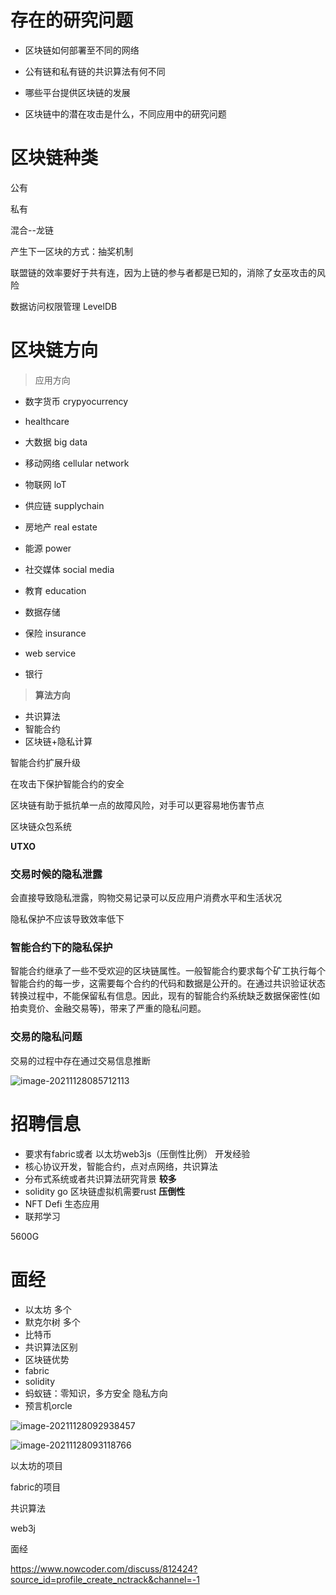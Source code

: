 # 存在的研究问题

- 区块链如何部署至不同的网络

- 公有链和私有链的共识算法有何不同
- 哪些平台提供区块链的发展

- 区块链中的潜在攻击是什么，不同应用中的研究问题



# 区块链种类

公有

私有

混合--龙链



产生下一区块的方式：抽奖机制

联盟链的效率要好于共有连，因为上链的参与者都是已知的，消除了女巫攻击的风险



数据访问权限管理 LevelDB

# 区块链方向

> 应用方向

- 数字货币 crypyocurrency
- healthcare 
- 大数据 big data
- 移动网络 cellular network 
- 物联网 loT
- 供应链 supplychain
- 房地产 real estate

- 能源 power
- 社交媒体 social media
- 教育 education
- 数据存储
- 保险 insurance
- web service
- 银行

> **算法方向**

- 共识算法
- 智能合约
- 区块链+隐私计算



智能合约扩展升级

在攻击下保护智能合约的安全

区块链有助于抵抗单一点的故障风险，对手可以更容易地伤害节点





区块链众包系统

**UTXO**

### 交易时候的隐私泄露

会直接导致隐私泄露，购物交易记录可以反应用户消费水平和生活状况

隐私保护不应该导致效率低下



### **智能合约下的隐私保护**

智能合约继承了一些不受欢迎的区块链属性。一般智能合约要求每个矿工执行每个智能合约的每一步，这需要每个合约的代码和数据是公开的。在通过共识验证状态转换过程中，不能保留私有信息。因此，现有的智能合约系统缺乏数据保密性(如拍卖竞价、金融交易等)，带来了严重的隐私问题。

### 交易的隐私问题

交易的过程中存在通过交易信息推断



![image-20211128085712113](C:\Users\高永福\AppData\Roaming\Typora\typora-user-images\image-20211128085712113.png)

# 招聘信息

- 要求有fabric或者      以太坊web3js（压倒性比例）        开发经验
- 核心协议开发，智能合约，点对点网络，共识算法
- 分布式系统或者共识算法研究背景 **较多**
- solidity   go   区块链虚拟机需要rust  **压倒性**
- NFT  Defi 生态应用
- 联邦学习

5600G

# 面经

- 以太坊 多个
- 默克尔树 多个
- 比特币
- 共识算法区别
- 区块链优势
- fabric
- solidity
- 蚂蚁链：零知识，多方安全 隐私方向
- 预言机orcle

![image-20211128092938457](C:\Users\高永福\AppData\Roaming\Typora\typora-user-images\image-20211128092938457.png)

![image-20211128093118766](C:\Users\高永福\AppData\Roaming\Typora\typora-user-images\image-20211128093118766.png)

以太坊的项目

fabric的项目

共识算法

web3j

面经

https://www.nowcoder.com/discuss/812424?source_id=profile_create_nctrack&channel=-1
